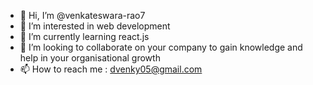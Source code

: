 - 👋 Hi, I’m @venkateswara-rao7
- 👀 I’m interested in web development
- 🌱 I’m currently learning react.js
- 💞️ I’m looking to collaborate on your company to gain knowledge and help in your organisational growth
- 📫 How to reach me : dvenky05@gmail.com

<!---
venkateswara-rao7/venkateswara-rao7 is a ✨ special ✨ repository because its `README.md` (this file) appears on your GitHub profile.
You can click the Preview link to take a look at your changes.
--->
